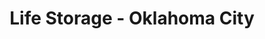 ---
title: "Life Storage - Oklahoma City"
url: /oklahoma-city/life-storage-oklahoma-city/
shop: storage rental
---